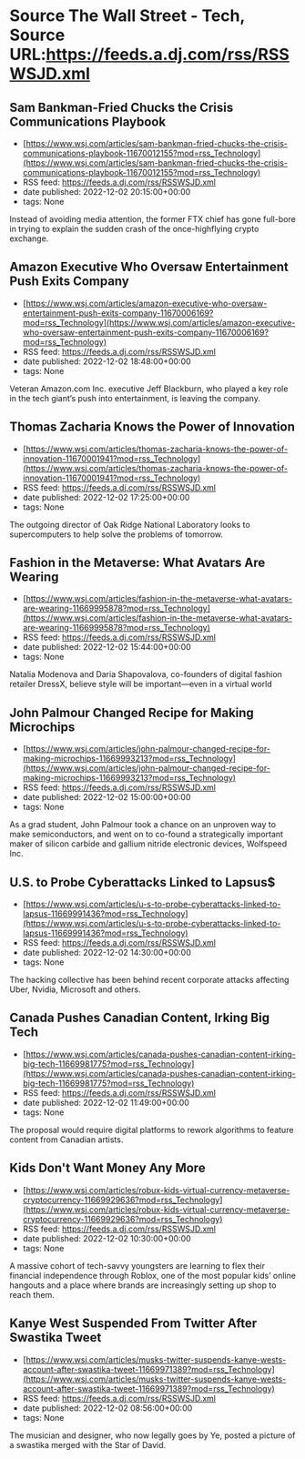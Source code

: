 # Source The Wall Street - Tech, Source URL:https://feeds.a.dj.com/rss/RSSWSJD.xml

## Sam Bankman-Fried Chucks the Crisis Communications Playbook
 - [https://www.wsj.com/articles/sam-bankman-fried-chucks-the-crisis-communications-playbook-11670012155?mod=rss_Technology](https://www.wsj.com/articles/sam-bankman-fried-chucks-the-crisis-communications-playbook-11670012155?mod=rss_Technology)
 - RSS feed: https://feeds.a.dj.com/rss/RSSWSJD.xml
 - date published: 2022-12-02 20:15:00+00:00
 - tags: None

Instead of avoiding media attention, the former FTX chief has gone full-bore in trying to explain the sudden crash of the once-highflying crypto exchange.

## Amazon Executive Who Oversaw Entertainment Push Exits Company
 - [https://www.wsj.com/articles/amazon-executive-who-oversaw-entertainment-push-exits-company-11670006169?mod=rss_Technology](https://www.wsj.com/articles/amazon-executive-who-oversaw-entertainment-push-exits-company-11670006169?mod=rss_Technology)
 - RSS feed: https://feeds.a.dj.com/rss/RSSWSJD.xml
 - date published: 2022-12-02 18:48:00+00:00
 - tags: None

Veteran Amazon.com Inc. executive Jeff Blackburn, who played a key role in the tech giant’s push into entertainment, is leaving the company.

## Thomas Zacharia Knows the Power of Innovation
 - [https://www.wsj.com/articles/thomas-zacharia-knows-the-power-of-innovation-11670001941?mod=rss_Technology](https://www.wsj.com/articles/thomas-zacharia-knows-the-power-of-innovation-11670001941?mod=rss_Technology)
 - RSS feed: https://feeds.a.dj.com/rss/RSSWSJD.xml
 - date published: 2022-12-02 17:25:00+00:00
 - tags: None

The outgoing director of Oak Ridge National Laboratory looks to supercomputers to help solve the problems of tomorrow.

## Fashion in the Metaverse: What Avatars Are Wearing
 - [https://www.wsj.com/articles/fashion-in-the-metaverse-what-avatars-are-wearing-11669995878?mod=rss_Technology](https://www.wsj.com/articles/fashion-in-the-metaverse-what-avatars-are-wearing-11669995878?mod=rss_Technology)
 - RSS feed: https://feeds.a.dj.com/rss/RSSWSJD.xml
 - date published: 2022-12-02 15:44:00+00:00
 - tags: None

Natalia Modenova and Daria Shapovalova, co-founders of digital fashion retailer DressX, believe style will be important—even in a virtual world

## John Palmour Changed Recipe for Making Microchips
 - [https://www.wsj.com/articles/john-palmour-changed-recipe-for-making-microchips-11669993213?mod=rss_Technology](https://www.wsj.com/articles/john-palmour-changed-recipe-for-making-microchips-11669993213?mod=rss_Technology)
 - RSS feed: https://feeds.a.dj.com/rss/RSSWSJD.xml
 - date published: 2022-12-02 15:00:00+00:00
 - tags: None

As a grad student, John Palmour took a chance on an unproven way to make semiconductors, and went on to co-found a strategically important maker of silicon carbide and gallium nitride electronic devices, Wolfspeed Inc.

## U.S. to Probe Cyberattacks Linked to Lapsus$
 - [https://www.wsj.com/articles/u-s-to-probe-cyberattacks-linked-to-lapsus-11669991436?mod=rss_Technology](https://www.wsj.com/articles/u-s-to-probe-cyberattacks-linked-to-lapsus-11669991436?mod=rss_Technology)
 - RSS feed: https://feeds.a.dj.com/rss/RSSWSJD.xml
 - date published: 2022-12-02 14:30:00+00:00
 - tags: None

The hacking collective has been behind recent corporate attacks affecting Uber, Nvidia, Microsoft and others.

## Canada Pushes Canadian Content, Irking Big Tech
 - [https://www.wsj.com/articles/canada-pushes-canadian-content-irking-big-tech-11669981775?mod=rss_Technology](https://www.wsj.com/articles/canada-pushes-canadian-content-irking-big-tech-11669981775?mod=rss_Technology)
 - RSS feed: https://feeds.a.dj.com/rss/RSSWSJD.xml
 - date published: 2022-12-02 11:49:00+00:00
 - tags: None

The proposal would require digital platforms to rework algorithms to feature content from Canadian artists.

## Kids Don't Want Money Any More
 - [https://www.wsj.com/articles/robux-kids-virtual-currency-metaverse-cryptocurrency-11669929636?mod=rss_Technology](https://www.wsj.com/articles/robux-kids-virtual-currency-metaverse-cryptocurrency-11669929636?mod=rss_Technology)
 - RSS feed: https://feeds.a.dj.com/rss/RSSWSJD.xml
 - date published: 2022-12-02 10:30:00+00:00
 - tags: None

A massive cohort of tech-savvy youngsters are learning to flex their financial independence through Roblox, one of the most popular kids’ online hangouts and a place where brands are increasingly setting up shop to reach them.

## Kanye West Suspended From Twitter After Swastika Tweet
 - [https://www.wsj.com/articles/musks-twitter-suspends-kanye-wests-account-after-swastika-tweet-11669971389?mod=rss_Technology](https://www.wsj.com/articles/musks-twitter-suspends-kanye-wests-account-after-swastika-tweet-11669971389?mod=rss_Technology)
 - RSS feed: https://feeds.a.dj.com/rss/RSSWSJD.xml
 - date published: 2022-12-02 08:56:00+00:00
 - tags: None

The musician and designer, who now legally goes by Ye, posted a picture of a swastika merged with the Star of David.
